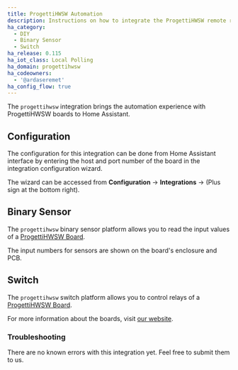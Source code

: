 ```yaml
---
title: ProgettiHWSW Automation
description: Instructions on how to integrate the ProgettiHWSW remote relay boards into Home Assistant.
ha_category:
  - DIY
  - Binary Sensor
  - Switch
ha_release: 0.115
ha_iot_class: Local Polling
ha_domain: progettihwsw
ha_codeowners:
  - '@ardaseremet'
ha_config_flow: true
---
```


The `progettihwsw` integration brings the automation experience with ProgettiHWSW boards to Home Assistant.

## Configuration

The configuration for this integration can be done from Home Assistant interface by entering the host and port number of the board in the integration configuration wizard.

The wizard can be accessed from **Configuration** -> **Integrations** -> (Plus sign at the bottom right).

## Binary Sensor

The `progettihwsw` binary sensor platform allows you to read the input values of a [ProgettiHWSW Board](http://www.progetti-hw-sw.it/).

The input numbers for sensors are shown on the board's enclosure and PCB.

## Switch

The `progettihwsw` switch platform allows you to control relays of a [ProgettiHWSW Board](http://www.progetti-hw-sw.it/).

For more information about the boards, visit [our website](http://www.progetti-hw-sw.it/).

### Troubleshooting

There are no known errors with this integration yet. Feel free to submit them to us.

